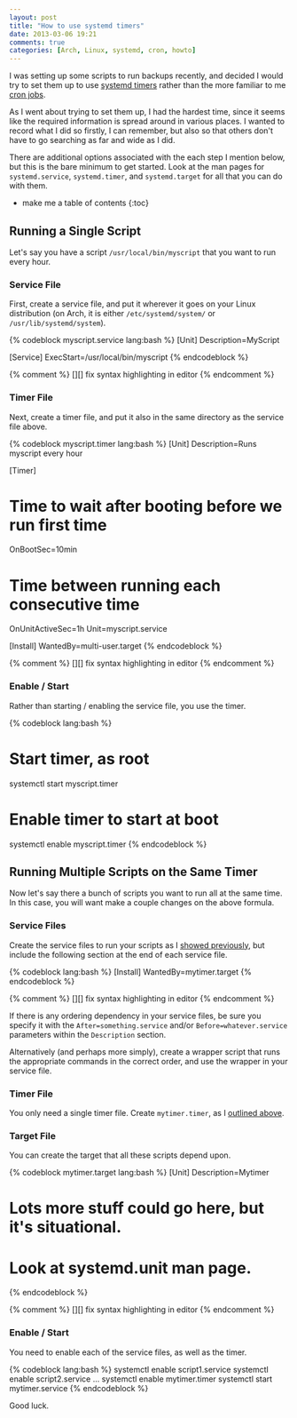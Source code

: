 ```yaml
---
layout: post
title: "How to use systemd timers"
date: 2013-03-06 19:21
comments: true
categories: [Arch, Linux, systemd, cron, howto]
---
```


I was setting up some scripts to run backups recently, and decided I would try
to set them up to use [systemd timers][] rather than the more familiar to me
[cron jobs][].

[systemd timers]:https://fedoraproject.org/wiki/User:Johannbg/QA/Systemd/Systemd.timer
[cron jobs]:https://en.wikipedia.org/wiki/Cron

As I went about trying to set them up, I had the hardest time, since it seems
like the required information is spread around in various places.  I wanted to
record what I did so firstly, I can remember, but also so that others don't
have to go searching as far and wide as I did.

There are additional options associated with the each step I mention below, but
this is the bare minimum to get started.  Look at the man pages for
`systemd.service`, `systemd.timer`, and `systemd.target` for all that you can
do with them.

* make me a table of contents
{:toc}

## Running a Single Script ##

Let's say you have a script `/usr/local/bin/myscript` that you want to run
every hour.

### Service File ###

First, create a service file, and put it wherever it goes on your Linux distribution (on Arch, it is either `/etc/systemd/system/` or `/usr/lib/systemd/system`).

{% codeblock myscript.service lang:bash %}
[Unit]
Description=MyScript

[Service]
ExecStart=/usr/local/bin/myscript
{% endcodeblock %}

{% comment %}
[][] fix syntax highlighting in editor
{% endcomment %}

### Timer File ###

Next, create a timer file, and put it also in the same directory as the service file above.

{% codeblock myscript.timer lang:bash %}
[Unit]
Description=Runs myscript every hour

[Timer]
# Time to wait after booting before we run first time
OnBootSec=10min
# Time between running each consecutive time
OnUnitActiveSec=1h
Unit=myscript.service

[Install]
WantedBy=multi-user.target
{% endcodeblock %}

{% comment %}
[][] fix syntax highlighting in editor
{% endcomment %}

### Enable / Start ###

Rather than starting / enabling the service file, you use the timer.

{% codeblock lang:bash %}
# Start timer, as root
systemctl start myscript.timer
# Enable timer to start at boot
systemctl enable myscript.timer
{% endcodeblock %}

## Running Multiple Scripts on the Same Timer ##

Now let's say there a bunch of scripts you want to run all at the same time.
In this case, you will want make a couple changes on the above formula.

### Service Files ###

Create the service files to run your scripts as I [showed previously](#service-file),
but include the following section at the end of each service file.

{% codeblock lang:bash %}
[Install]
WantedBy=mytimer.target
{% endcodeblock %}

{% comment %}
[][] fix syntax highlighting in editor
{% endcomment %}

If there is any ordering dependency in your service files, be sure you specify
it with the `After=something.service` and/or `Before=whatever.service`
parameters within the `Description` section.

Alternatively (and perhaps more simply), create a wrapper script that runs the
appropriate commands in the correct order, and use the wrapper in your service
file.

### Timer File ###

You only need a single timer file.  Create `mytimer.timer`, as I 
[outlined above](#timer-file-1).

### Target File ###

You can create the target that all these scripts depend upon.

{% codeblock mytimer.target lang:bash %}
[Unit]
Description=Mytimer
# Lots more stuff could go here, but it's situational.
# Look at systemd.unit man page.
{% endcodeblock %}

{% comment %}
[][] fix syntax highlighting in editor
{% endcomment %}

### Enable / Start ###

You need to enable each of the service files, as well as the timer.

{% codeblock lang:bash %}
systemctl enable script1.service
systemctl enable script2.service
...
systemctl enable mytimer.timer
systemctl start mytimer.service
{% endcodeblock %}

Good luck.
